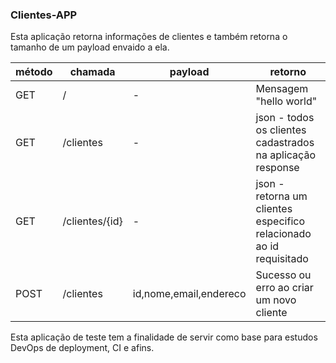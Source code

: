 ### Clientes-APP

Esta aplicação retorna informações de clientes e também retorna o tamanho de um payload envaido a ela.

|método | chamada | payload | retorno |
|------|------|---------|---------|
|GET| / | - |Mensagem "hello world" | 
|GET| /clientes | - |json - todos os clientes cadastrados na aplicação response | 
|GET| /clientes/{id} | - |json - retorna um clientes especifico relacionado ao id requisitado |
|POST| /clientes | id,nome,email,endereco | Sucesso ou erro ao criar um novo cliente |

Esta aplicação de teste tem a finalidade de servir como base para estudos DevOps de deployment, CI e afins. 